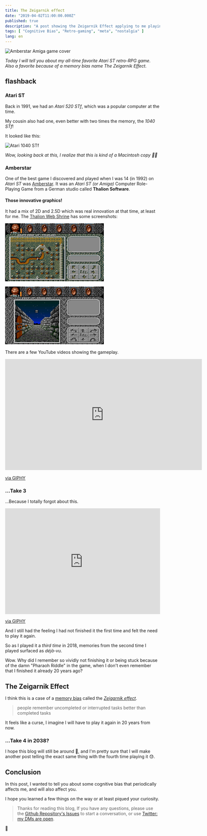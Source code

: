 ```yaml
---
title: The Zeigarnik effect
date: "2019-04-02T11:00:00.000Z"
published: true
description: "A post showing the Zeigarnik Effect applying to me playing, again and again, a game I did not finish when I was young."
tags: [ "Cognitive Bias", "Retro-gaming", "meta", "nostalgia" ]
lang: en
---
```

![Amberstar Amiga game cover](https://upload.wikimedia.org/wikipedia/en/1/10/Amberstar_cover.jpg)

*Today I will tell you about my all-time favorite Atari ST retro-RPG game. Also a favorite because of a memory bias name The Zeigarnik Effect.*

## flashback

### Atari ST

Back in 1991, we had an *Atari 520 STf*, which was a popular computer at the time.

My cousin also had one, even better with two times the memory, the *1040 STf*!

It looked like this:

![Atari 1040 STf](https://upload.wikimedia.org/wikipedia/commons/thumb/3/39/Atari_1040STf.jpg/1600px-Atari_1040STf.jpg)

*Wow, looking back at this, I realize that this is kind of a Macintosh copy 🤔🤓*

### Amberstar

One of the best game I discovered and played when I was 14 (in 1992) on *Atari ST* was [Amberstar](https://en.wikipedia.org/wiki/Amberstar).
It was an *Atari ST (or Amiga)* Computer Role-Playing Game from a German studio called **Thalion Software**.

#### Those innovative graphics!

It had a mix of 2D and 2.5D which was real innovation at that time, at least for me. The [Thalion Web Shrine](http://thalion.exotica.org.uk/games/amberstar/amberstar.html) has some screenshots:

![2D screenshot](graveyard.gif)

![2.5D screenshot](3d.gif)

There are a few YouTube videos showing the gameplay.

<iframe id="ytplayer" type="text/html" width="640" height="360"
  src="https://www.youtube.com/embed/Q3u6Ar4PPO8?autoplay=0&origin=https://lacourt.dev"
  frameborder="0"/>

<iframe id="ytplayer" type="text/html" width="640" height="360"
  src="https://www.youtube.com/embed/fi-VaNlAKJw?autoplay=0&origin=https://lacourt.dev"
  frameborder="0"/>

<iframe id="ytplayer" type="text/html" width="640" height="360"
  src="https://www.youtube.com/embed/ubzdMzzsIBg?autoplay=0&origin=https://lacourt.dev"
  frameborder="0"/>

#### This Haunting Music!

The music by [Jochen Hippel](https://en.wikipedia.org/wiki/Jochen_Hippel) was just awesome in all its 8-bit like glory, with rhythm, mystery, influences from medieval and Celtic music. I can remember most of the tracks.

### Nostalgia (take 1)

I could only play during the holidays at my cousin's.

At the time, he bought *copied*  diskettes from a printed listing (10 Francs each 🤫).

We spent a lot of times examining each item on this list.
Without the Internet, we could only select the games by the sound of their names.
My cousin was kind enough to buy a lot, and we got really random results in this way 🤣.

One day we stumbled upon the **Amberstar** game, which came in *3 diskettes* 😱 which indicated a huge game and started playing it.

I had only seen an ad in Atari ST Magazine - a french Atari ST Magazine - with a one-page review but it had not made a great prior impression on me.

ST Mag 67 Cover                      | One-page French review
:-----------------------------------:|:----------------------------------:
![ST Mag 67](stmag67-amberstar.jpg)  |  ![Amberstar french review](amberstar-st-magazine-67-dec-1992.jpg)

We played the game during holidays and weekends. We did not manage to finish it 😩, as we got stuck.

You see, those old games were hard and unforgiving.

Some riddles required us to have written hints from early on in the game.

Unfortunately, we had thrown away the game objects which meant we could not try to read again the hints.

Also, I already told you the game came in 3 diskettes, furthermore it had an installation process in you had to copy one of the three diskettes to create a new game, and we did not understand that and overwrote the original game disk.

So we could not just try again from the beginning. Really stuck. So we abandoned the game.

There were other games to be played, after all!

### Take 2

Then I played it again in 1998 with an emulator.

Finished it.

It was awesome... I think...

<div style="width:100%;height:0;padding-bottom:139%;position:relative;"><iframe src="https://giphy.com/embed/mIZ9rPeMKefm0" width="100%" height="100%" style="position:absolute" frameBorder="0" class="giphy-embed" allowFullScreen></iframe></div><p><a href="https://giphy.com/gifs/dancing-happy-mIZ9rPeMKefm0">via GIPHY</a></p>


### ...Take 3

...Because I totally forgot about this.

<div style="width:100%;height:0;padding-bottom:68%;position:relative;"><iframe src="https://giphy.com/embed/NIOLYNNK2JCMg" width="100%" height="100%" style="position:absolute" frameBorder="0" class="giphy-embed" allowFullScreen></iframe></div><p><a href="https://giphy.com/gifs/mrw-sit-realize-NIOLYNNK2JCMg">via GIPHY</a></p>

And I still had the feeling I had not finished it the first time and felt the need to play it again.

So as I played it a *third time* in 2018, memories from the second time I played surfaced as *déjà-vu*.

Wow. Why did I remember so vividly not finishing it or being stuck because of the damn "Pharaoh Riddle" in the game, when I don't even remember that I finished it already 20 years ago?

## The Zeigarnik Effect

I think this is a case of a [memory bias](https://en.wikipedia.org/wiki/List_of_memory_biases) called the [*Zeigarnik effect*](https://en.wikipedia.org/wiki/Zeigarnik_effect).

> people remember uncompleted or interrupted tasks better than completed tasks

It feels like a curse, I imagine I will have to play it again in 20 years from now.

### ...Take 4 in 2038?

I hope this blog will still be around 🤣, and I'm pretty sure that I will make another post telling the exact same thing with the fourth time playing it 😓.

## Conclusion

In this post, I wanted to tell you about some cognitive bias that periodically affects me, and will also affect you.

I hope you learned a few things on the way or at least piqued your curiosity.

> Thanks for reading this blog, If you have any questions, please use the [Github Repository's Issues](https://github.com/doppelganger9/blog/issues) to start a conversation, or use [Twitter: my DMs are open](https://twitter.com/doppelganger9).

👋
